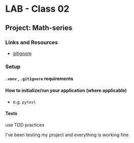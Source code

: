 # LAB - Class 02

## Project: Math-series


### Links and Resources

- [gitignore](www.gitignore.io)

### Setup

#### `.venv` , `.gitignore` requirements 



#### How to initialize/run your application (where applicable)

- e.g. `pytest`


#### Tests
use TDD practices

I've been testing my project and everything is working fine